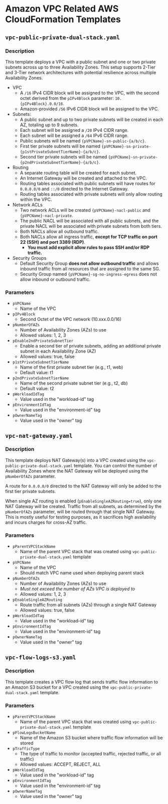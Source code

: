 # Amazon VPC Related AWS CloudFormation Templates

## `vpc-public-private-dual-stack.yaml`

### Description

This template deploys a VPC with a public subnet and one or two private subnets across up to three Availability Zones. This setup supports 2-Tier and 3-Tier network architectures with potential resilience across multiple Availability Zones.

- VPC
    - A `/16` IPv4 CIDR block will be assigned to the VPC, with the second octet derived from the `pIPv4Block` parameter: `10.{pIPv4Block}.0.0/16`.
    - Amazon-provided `/56` IPv6 CIDR block will be assigned to the VPC.
- Subnets:
    - A public subnet and up to two private subnets will be created in each AZ, totaling up to 9 subnets.
    - Each subnet will be assigned a `/20` IPv4 CIDR range.
    - Each subnet will be assigned a `/64` IPv6 CIDR range.
    - Public subnets will be named `{pVPCName}-sn-public-{a/b/c}`.
    - First tier private subnets will be named `{pVPCName}-sn-private-{p1stPrivateSubnetTierName}-{a/b/c}`.
    - Second tier private subnets will be named `{pVPCName}-sn-private-{p2ndPrivateSubnetTierName}-{a/b/c}`.
- Routing
    - A separate routing table will be created for each subnet.
    - An Internet Gateway will be created and attached to the VPC.
    - Routing tables associated with public subnets will have routes for `0.0.0.0/0` and `::/0` directed to the Internet Gateway.
    - Routing tables associated with private subnets will only allow routing within the VPC.
- Network ACLs
    - Two network ACLs will be created `{pVPCName}-nacl-public` and `{pVPCName}-nacl-private`.
    - The public NACL will be associated with all public subnets, and the private NACL will be associated with private subnets from both tiers.
    - Both NACLs allow all outbound traffic.
    - Both NACLs allow all ingress traffic, **except for TCP traffic on port 22 (SSH) and port 3389 (RDP)**.
        - **You must add explicit allow rules to pass SSH and/or RDP traffic.**
- Security Groups
    - Default Security Group **does not allow outbound traffic** and allows inbound traffic from all resources that are assigned to the same SG.
    - Security Group named `{pVPCName}-sg-no-ingress-egress` does not allow inbound or outbound traffic.

### Parameters

- `pVPCName`
    - Name of the VPC
- `pIPv4Block`
    - Second Octet of the VPC network (10.xxx.0.0/16)
- `pNumberOfAZs`
    - Number of Availability Zones (AZs) to use
    - Allowed values: 1, 2, 3
- `pEnable2ndPrivateSubnetTier`
    - Enable a second tier of private subnets, adding an additional private subnet in each Availability Zone (AZ)
    - Allowed values: true, false
- `p1stPrivateSubnetTierName`
    - Name of the first private subnet tier (e.g., t1, web)
    - Default value: t1
- `p2ndPrivateSubnetTierName`
    - Name of the second private subnet tier (e.g., t2, db)
    - Default value: t2
- `pWorkloadIdTag`
    - Value used in the "workload-id" tag
- `pEnvironmentIdTag`
    - Value used in the "environment-id" tag
- `pOwnerNameTag`
    - Value used in the "owner" tag

## `vpc-nat-gateway.yaml`

### Description

This template deploys NAT Gateway(s) into a VPC created using the `vpc-public-private-dual-stack.yaml` template. You can control the number of Availability Zones where the NAT Gateway will be deployed using the `pNumberOfAZs` parameter.

A route for `0.0.0.0/0` directed to the NAT Gateway will only be added to the first tier private subnets.

When single AZ routing is enabled (`pEnableSingleAZRouting=true`), only one NAT Gateway will be created. Traffic from all subnets, as determined by the `pNumberOfAZs` parameter, will be routed through that single NAT Gateway. This is mostly useful for testing purposes, as it sacrifices high availability and incurs charges for cross-AZ traffic.

### Parameters

- `pParentVPCStackName`
    - Name of the parent VPC stack that was created using `vpc-public-private-dual-stack.yaml` template
- `pVPCName`
    - Name of the VPC
    - Should match VPC name used when deploying parent stack
- `pNumberOfAZs`
    - Number of Availability Zones (AZs) to use
    - *Must not exceed the number of AZs VPC is deployed to*
    - Allowed values: 1, 2, 3
- `pEnableSingleAZRouting`
    - Route traffic from all subnets (AZs) through a single NAT Gateway
    - Allowed values: true, false
- `pWorkloadIdTag`
    - Value used in the "workload-id" tag
- `pEnvironmentIdTag`
    - Value used in the "environment-id" tag
- `pOwnerNameTag`
    - Value used in the "owner" tag

## `vpc-flow-logs-s3.yaml`

### Description

This template creates a VPC flow log that sends traffic flow information to an Amazon S3 bucket for a VPC created using the `vpc-public-private-dual-stack.yaml` template.

### Parameters

- `pParentVPCStackName`
    - Name of the parent VPC stack that was created using `vpc-public-private-dual-stack.yaml` template
- `pFlowLogsBucketName`
    - Name of the Amazon S3 bucket where traffic flow information will be stored
- `pTrafficType`
    - The type of traffic to monitor (accepted traffic, rejected traffic, or all traffic)
    - Allowed values: ACCEPT, REJECT, ALL
- `pWorkloadIdTag`
    - Value used in the "workload-id" tag
- `pEnvironmentIdTag`
    - Value used in the "environment-id" tag
- `pOwnerNameTag`
    - Value used in the "owner" tag
